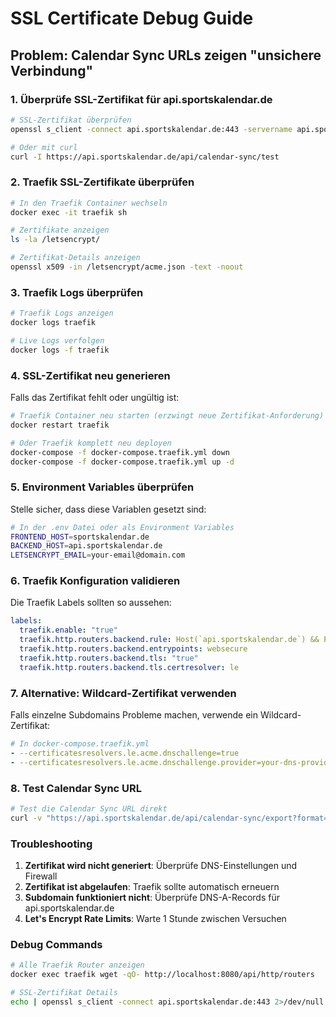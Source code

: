 # SSL Certificate Debug Guide

## Problem: Calendar Sync URLs zeigen "unsichere Verbindung"

### 1. Überprüfe SSL-Zertifikat für api.sportskalendar.de

```bash
# SSL-Zertifikat überprüfen
openssl s_client -connect api.sportskalendar.de:443 -servername api.sportskalendar.de

# Oder mit curl
curl -I https://api.sportskalendar.de/api/calendar-sync/test
```

### 2. Traefik SSL-Zertifikate überprüfen

```bash
# In den Traefik Container wechseln
docker exec -it traefik sh

# Zertifikate anzeigen
ls -la /letsencrypt/

# Zertifikat-Details anzeigen
openssl x509 -in /letsencrypt/acme.json -text -noout
```

### 3. Traefik Logs überprüfen

```bash
# Traefik Logs anzeigen
docker logs traefik

# Live Logs verfolgen
docker logs -f traefik
```

### 4. SSL-Zertifikat neu generieren

Falls das Zertifikat fehlt oder ungültig ist:

```bash
# Traefik Container neu starten (erzwingt neue Zertifikat-Anforderung)
docker restart traefik

# Oder Traefik komplett neu deployen
docker-compose -f docker-compose.traefik.yml down
docker-compose -f docker-compose.traefik.yml up -d
```

### 5. Environment Variables überprüfen

Stelle sicher, dass diese Variablen gesetzt sind:

```bash
# In der .env Datei oder als Environment Variables
FRONTEND_HOST=sportskalendar.de
BACKEND_HOST=api.sportskalendar.de
LETSENCRYPT_EMAIL=your-email@domain.com
```

### 6. Traefik Konfiguration validieren

Die Traefik Labels sollten so aussehen:

```yaml
labels:
  traefik.enable: "true"
  traefik.http.routers.backend.rule: Host(`api.sportskalendar.de`) && PathPrefix(`/api`)
  traefik.http.routers.backend.entrypoints: websecure
  traefik.http.routers.backend.tls: "true"
  traefik.http.routers.backend.tls.certresolver: le
```

### 7. Alternative: Wildcard-Zertifikat verwenden

Falls einzelne Subdomains Probleme machen, verwende ein Wildcard-Zertifikat:

```yaml
# In docker-compose.traefik.yml
- --certificatesresolvers.le.acme.dnschallenge=true
- --certificatesresolvers.le.acme.dnschallenge.provider=your-dns-provider
```

### 8. Test Calendar Sync URL

```bash
# Test die Calendar Sync URL direkt
curl -v "https://api.sportskalendar.de/api/calendar-sync/export?format=ics"
```

### Troubleshooting

1. **Zertifikat wird nicht generiert**: Überprüfe DNS-Einstellungen und Firewall
2. **Zertifikat ist abgelaufen**: Traefik sollte automatisch erneuern
3. **Subdomain funktioniert nicht**: Überprüfe DNS-A-Records für api.sportskalendar.de
4. **Let's Encrypt Rate Limits**: Warte 1 Stunde zwischen Versuchen

### Debug Commands

```bash
# Alle Traefik Router anzeigen
docker exec traefik wget -qO- http://localhost:8080/api/http/routers

# SSL-Zertifikat Details
echo | openssl s_client -connect api.sportskalendar.de:443 2>/dev/null | openssl x509 -noout -dates
```
